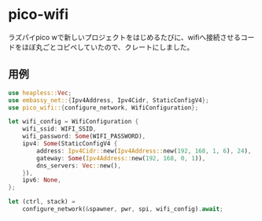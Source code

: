 # pico-wifi

ラズパイpico wで新しいプロジェクトをはじめるたびに、wifiへ接続させるコードをほぼ丸ごとコピペしていたので、クレートにしました。

## 用例

```rs
use heapless::Vec;
use embassy_net::{Ipv4Address, Ipv4Cidr, StaticConfigV4};
use pico_wifi::{configure_network, WifiConfiguration};

let wifi_config = WifiConfiguration {
    wifi_ssid: WIFI_SSID,
    wifi_password: Some(WIFI_PASSWORD),
    ipv4: Some(StaticConfigV4 {
        address: Ipv4Cidr::new(Ipv4Address::new(192, 168, 1, 6), 24),
        gateway: Some(Ipv4Address::new(192, 168, 0, 1)),
        dns_servers: Vec::new(),
    }),
    ipv6: None,
};

let (ctrl, stack) =
    configure_network(&spawner, pwr, spi, wifi_config).await;
```
